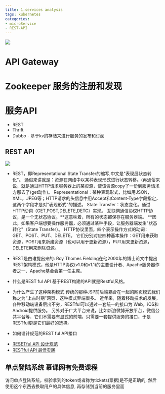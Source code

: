 ```yaml
---
title: 1.services analysis
tags: kubernetes
categories:
- microService
- REST-API
---
```

![](architecture.png)
# API Gateway

# Zookeeper 服务的注册和发现

# 服务API
 * REST
 * Thrift
 * Dubbo - 基于kv的存储来进行服务的发布和订阅

## REST API
![](REST_FUL_API.png)  
 * REST，即Representational State Transfer的缩写,中文是"表现层状态转化"。
通俗来讲就是：资源在网络中以某种表现形式进行状态转移。(再通俗来说，就是通过HTTP请求服务器上的某资源，使该资源copy了一份到服务请求方那去了(get动作)。
Representational：某种表现形式，比如用JSON，XML，JPEG等；HTTP请求的头信息中用Accept和Content-Type字段指定，这两个字段才是对"表现形式"的描述。
State Transfer：状态变化。通过HTTP动词（GET,POST,DELETE,DETC）实现。
互联网通信协议HTTP协议，是一个无状态协议。**这意味着，所有的状态都保存在服务器端。
**因此，如果客户端想要操作服务器，必须通过某种手段，让服务器端发生"状态转化"（State Transfer）。
HTTP协议里面，四个表示操作方式的动词：GET、POST、PUT、DELETE。
它们分别对应四种基本操作：GET用来获取资源，POST用来新建资源（也可以用于更新资源），PUT用来更新资源，DELETE用来删除资源。

 * REST是由谁提出来的:
Roy Thomes Fielding在他2000年的博士论文中提出REST架构模式，他是HTTP协议(v1.0和v1.1)的主要设计者、Apache服务器作者之一、Apache基金会第一任主席。

 * 什么是REST ful API
基于REST构建的API就是Restful风格。

 * 为什么产生了这种架构模式
传统的那种JSP前后端耦合在一起的网页模式我们称之为“上古时期”网页，这种模式弊端很多。
近年来，随着移动技术的发展，各种移动端设备层出不穷，RESTful可以通过一套统一的接口为 Web，iOS和Android提供服务。
另外对于广大平台来说，比如新浪微博开放平台，微信公共平台等，它们不需要有显式的前端，只需要一套提供服务的接口，于是RESTful更是它们最好的选择。

 * 如何设计规范的REST ful API接口
  - [RESETful API 设计规范](https://godruoyi.com/posts/the-resetful-api-design-specification)
  -  [RESTful API 最佳实践](http://www.ruanyifeng.com/blog/2018/10/restful-api-best-practices.html)

## 单点登陆系统 慕课网有免费课程
访问单点登陆系统，校验拿到的token或者称为tickets(票据)是不是正确的, 然后使用这个东西去换取用户的具体信息, 再存储到当前的服务里面



